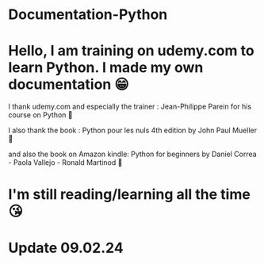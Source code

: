 # Documentation-Python

 
# Hello, I am training on udemy.com to learn Python. I made my own documentation 😁 

I thank udemy.com and especially the trainer : Jean-Philippe Parein for his course on Python 💙

I also thank the book : Python pour les nuls 4th edition by John Paul Mueller 💚 

and also the book on Amazon kindle: Python for beginners by Daniel Correa - Paola Vallejo - Ronald Martinod 🩷 



# I'm still reading/learning all the time 😘


# Update 09.02.24
